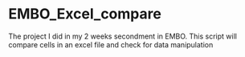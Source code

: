 # EMBO_Excel_compare
 The project I did in my 2 weeks secondment in EMBO. This script will compare cells in an excel file and check for data manipulation
